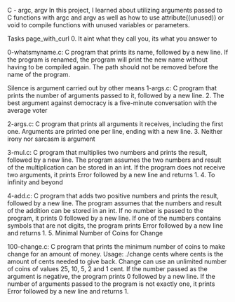 C - argc, argv In this project, I learned about utilizing arguments passed to C functions with argc and argv as well as how to use attribute((unused)) or void to compile functions with unused variables or parameters.

Tasks page_with_curl 0. It aint what they call you, its what you answer to

0-whatsmyname.c: C program that prints its name, followed by a new line. If the program is renamed, the program will print the new name without having to be compiled again. The path should not be removed before the name of the program.

Silence is argument carried out by other means
1-args.c: C program that prints the number of arguments passed to it, followed by a new line. 2. The best argument against democracy is a five-minute conversation with the average voter

2-args.c: C program that prints all arguments it receives, including the first one. Arguments are printed one per line, ending with a new line. 3. Neither irony nor sarcasm is argument

3-mul.c: C program that multiplies two numbers and prints the result, followed by a new line. The program assumes the two numbers and result of the multiplication can be stored in an int. If the program does not receive two arguments, it prints Error followed by a new line and returns 1. 4. To infinity and beyond

4-add.c: C program that adds two positive numbers and prints the result, followed by a new line. The program assumes that the numbers and result of the addition can be stored in an int. If no number is passed to the program, it prints 0 followed by a new line. If one of the numbers contains symbols that are not digits, the program prints Error followed by a new line and returns 1. 5. Minimal Number of Coins for Change

100-change.c: C program that prints the minimum number of coins to make change for an amount of money. Usage: ./change cents where cents is the amount of cents needed to give back. Change can use an unlimited number of coins of values 25, 10, 5, 2 and 1 cent. If the number passed as the argument is negative, the program prints 0 followed by a new line. If the number of arguments passed to the program is not exactly one, it prints Error followed by a new line and returns 1.
